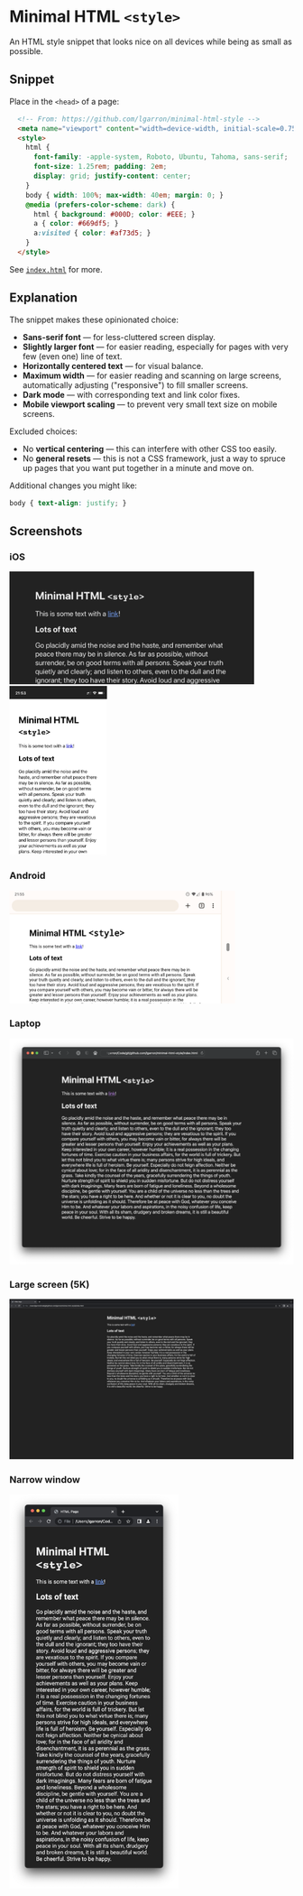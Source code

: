 # Minimal HTML `<style>`

An HTML style snippet that looks nice on all devices while being as small as possible.

## Snippet

Place in the `<head>` of a page:

```html
  <!-- From: https://github.com/lgarron/minimal-html-style -->
  <meta name="viewport" content="width=device-width, initial-scale=0.75">
  <style>
    html {
      font-family: -apple-system, Roboto, Ubuntu, Tahoma, sans-serif;
      font-size: 1.25rem; padding: 2em;
      display: grid; justify-content: center;
    }
    body { width: 100%; max-width: 40em; margin: 0; }
    @media (prefers-color-scheme: dark) {
      html { background: #000D; color: #EEE; }
      a { color: #669df5; }
      a:visited { color: #af73d5; }
    }
  </style>
```

See [`index.html`](./index.html) for more.

## Explanation

The snippet makes these opinionated choice:

- **Sans-serif font** — for less-cluttered screen display.
- **Slightly larger font** — for easier reading, especially for pages with very few (even one) line of text.
- **Horizontally centered text** — for visual balance.
- **Maximum width** — for easier reading and scanning on large screens, automatically adjusting ("responsive") to fill smaller screens.
- **Dark mode** — with corresponding text and link color fixes.
- **Mobile viewport scaling** — to prevent very small text size on mobile screens.

Excluded choices:

- No **vertical centering** — this can interfere with other CSS too easily.
- No **general resets** — this is not a CSS framework, just a way to spruce up pages that you want put together in a minute and move on.

Additional changes you might like:

```css
body { text-align: justify; }
```

## Screenshots

### iOS

<img src="./screenshots/ios-safari-horizontal-dark.png" height="200">

<img src="./screenshots/iOS-safari-vertical-light.jpg" height="300">

### Android

<img src="./screenshots/android-chrome-light-landscape.png" height="200">

### Laptop

<img src="./screenshots/macOS-safari-medium_size-dark.png" height="400">

### Large screen (5K)

<img src="./screenshots/macOS-chrome-dark-5K.png" width="600">

### Narrow window

<img src="./screenshots/macOS-chrome-dark-tall.png" width="300">
